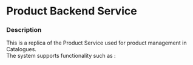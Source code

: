 # Product Backend Service #

### Description ###

This is a replica of the Product Service used for  product management in Catalogues.    
The system supports functionality such as :  
  



